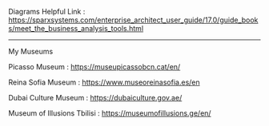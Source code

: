 Diagrams Helpful Link :
https://sparxsystems.com/enterprise_architect_user_guide/17.0/guide_books/meet_the_business_analysis_tools.html
_____________________________________

My Museums

Picasso Museum :
https://museupicassobcn.cat/en/

Reina Sofia Museum :
https://www.museoreinasofia.es/en

Dubai Culture Museum :
https://dubaiculture.gov.ae/

Museum of Illusions Tbilisi :
https://museumofillusions.ge/en/

